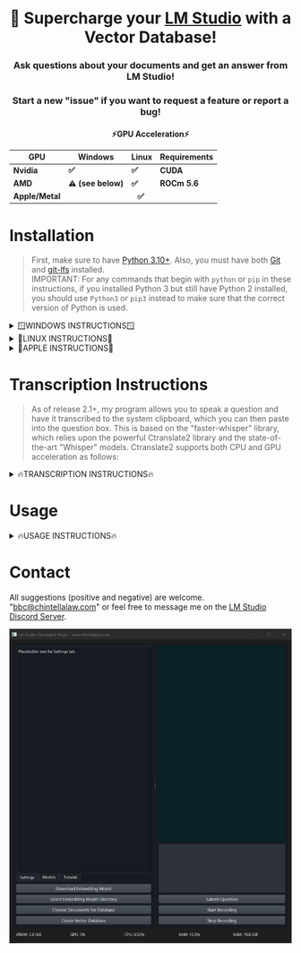 <div align="center">
  <h1>🚀 Supercharge your <a href="https://lmstudio.ai/">LM Studio</a> with a Vector Database!</h1>
</div>
<div align="center">
  <h3>Ask questions about your documents and get an answer from LM Studio!</h3>
  <h3>Start a new "issue" if you want to request a feature or report a bug!</h3>
</div>

<div align="center">
  <h4>⚡GPU Acceleration⚡
  <table>
    <thead>
      <tr>
        <th>GPU</th>
        <th>Windows</th>
        <th>Linux</th>
        <th>Requirements</th>
      </tr>
    </thead>
    <tbody>
      <tr>
        <td>Nvidia</td>
        <td>✅</td>
        <td>✅</td>
        <td>CUDA</td>
      </tr>
      <tr>
        <td>AMD</td>
        <td>⚠️ (see below)</td>
        <td>✅</td>
        <td>ROCm 5.6</td>
      </tr>
      <tr>
        <td>Apple/Metal</td>
        <td colspan="3" align="center"> ✅ </td>
      </tr>
    </tbody>
  </table></h4>
</div>

# Installation

> First, make sure to have [Python 3.10+](https://www.python.org/downloads/release/python-31011/).  Also, you must have both [Git](https://git-scm.com/downloads) and [git-lfs](https://git-lfs.com/) installed.<br>
> IMPORTANT: For any commands that begin with ```python``` or ```pip``` in these instructions, if you installed Python 3 but still have Python 2 installed, you should use ```Python3``` or ```pip3``` instead to make sure that the correct version of Python is used.

<details>
  <summary>🪟WINDOWS INSTRUCTIONS🪟</summary>
  
### Step 1 - Install GPU Acceleration Software
* 🟢 Nvidia GPU ➜ install [CUDA 11.8](https://developer.nvidia.com/cuda-11-8-0-download-archive)
    > Note that this installation is system-wide and it's not necessary to install within a virtual environment.
* 🔴 AMD GPU - Unfortunately, PyTorch does not currently support AMD GPUs on Windows (only Linux).  However, it may be possible by using WSL within Windows pursuant to the instructions [HERE](https://ubuntu.com/tutorials/install-ubuntu-on-wsl2-on-windows-11-with-gui-support#1-overview) and then access GPU-acceleration via [HERE](https://ubuntu.com/tutorials/enabling-gpu-acceleration-on-ubuntu-on-wsl2-with-the-nvidia-cuda-platform#1-overview).  This might [also be helpful](https://user-images.githubusercontent.com/108230321/275660295-e2d6e097-38c5-4e38-9a1f-f28441ba8812.png)  However, I do not have an AMD GPU so please let me know if you get it working with this method.  If this does work for you, proceed to the instructions below on how to install my program within Linux.

### Step 2 - Obtain Repository
* Download the latest "release" and unzip anywhere on your computer.

### Step 3 - Virtual Environment
* Open the folder containing my repository files.  Open a command prompt.  Create a virtual environment:
```
python -m venv .
```
* Activate the virtual environment:
```
.\Scripts\activate
```

### Step 4 - Upgrade pip
```
python -m pip install --upgrade pip
```

### Step 5 - Install PyTorch
* 🟢 Nvidia GPUs:
```
pip install torch torchvision torchaudio --index-url https://download.pytorch.org/whl/cu118
```
> 🔴 AMD GPU - Unfortunately, PyTorch does not currently support AMD GPUs on Windows (only Linux).  However, it may be possible by using WSL within Windows pursuant to the instructions [HERE](https://ubuntu.com/tutorials/install-ubuntu-on-wsl2-on-windows-11-with-gui-support#1-overview) and then access GPU-acceleration via [HERE](https://ubuntu.com/tutorials/enabling-gpu-acceleration-on-ubuntu-on-wsl2-with-the-nvidia-cuda-platform#1-overview).  However, I do not have an AMD GPU so please let me know if you get it working with this method.  If this does work for you, proceed to the instructions below on how to install my program within Linux.
* 🔵 CPU only:
```
pip install torch torchvision torchaudio
```

### Step 6 - Install Dependencies
```
pip install -r requirements.txt
```

### Step 7 - Double check GPU-Acceleration
```
python check_gpu.py
```
</details>

<details>
  <summary>🐧LINUX INSTRUCTIONS🐧</summary>

### Step 1 - GPU Acceleration Software
  * 🟢 Nvidia GPUs ➜ install [CUDA 11.8](https://developer.nvidia.com/cuda-11-8-0-download-archive)
      > Note that this installation is system-wide and it's not necessary to install within a virtual environment.
  * 🔴 AMD GPUs ➜ install [ROCm version 5.6](https://docs.amd.com/en/docs-5.6.0/deploy/windows/gui/index.html) according to the instructions.
    > Additionally, [this repo](https://github.com/nktice/AMD-AI) might help, but I can't verify since I don't have an AMD GPU nor Linux.

### Step 2 - Obtain Repository
* Download the latest "release" and unzip anywhere on your computer.

### Step 3 - Virtual Environment
* Open the folder containing my repository files.  Open a command prompt.  Create a virtual environment:
```
python -m venv .
```
* Activate the virtual environment:
```
source bin/activate
```

### Step 4 - Update Pip
```
python -m pip install --upgrade pip
```

### Step 5 - Install PyTorch
* 🟢 Nvidia GPU:
```
pip install torch torchvision torchaudio --index-url https://download.pytorch.org/whl/cu118
```
* 🔴 AMD GPU:
```
pip install torch torchvision torchaudio --index-url https://download.pytorch.org/whl/rocm5.6
```
* 🔵 CPU only:
```
pip install torch torchvision torchaudio --index-url https://download.pytorch.org/whl/cpu
```

### Step 6 - Install Dependencies
```
pip install -r requirements.txt
```

### Step 7 - Double check GPU-acceleration
```
python check_gpu.py
```
</details>

<details>
  <summary>🍎APPLE INSTRUCTIONS🍎</summary>

### Step 1 - GPU Acceleration Software
* All Macs with MacOS 12.3+ come with 🔘 Metal/MPS support, which is the equivalent of CUDA and ROCm.  However, you still need to install [Xcode Command Line Tools](https://www.makeuseof.com/install-xcode-command-line-tools/).

### Step 2 - Obtain Repository
* Download the ZIP file containing the latest release for my repository.  Inside the ZIP file is a folder holding my repository.  Unzip and place this folder anywhere you want on your computer.

### Step 3 - Virtual Environment
* Open the folder containing my repository files.  Open a command prompt.  Create a virtual environment:
```
python -m venv .
```
* Activate the virtual environment:
```
source bin/activate
```

### Step 4 - Update Pip
```
python -m pip install --upgrade pip
```

### Step 5 - Install PyTorch
```
pip install torch torchvision torchaudio
```

### Step 6 - Install Dependencies
```
pip install -r requirements.txt
```

### Step 7 - Double check Metal/MPS-acceleration
```
python check_gpu.py
```

</details>

# Transcription Instructions

> As of release 2.1+, my program allows you to speak a question and have it transcribed to the system clipboard, which you can then paste into the question box.  This is based on the "faster-whisper" library, which relies upon the powerful Ctranslate2 library and the state-of-the-art "Whisper" models.  Ctranslate2 supports both CPU and GPU acceleration as follows:

<details>
  <summary>🔥TRANSCRIPTION INSTRUCTIONS🔥</summary>
  
### Step 1 - Faster-Whisper Compatibility

<div align="center">
  <h4>⚡Transcription Acceleration⚡</h4>
  <table>
    <thead>
      <tr>
        <th></th>
        <th>Acceleration Support</th>
        <th>Requirements</th>
      </tr>
    </thead>
    <tbody>
      <tr>
        <td>Intel CPU</td>
        <td>✅</td>
        <td></td>
      </tr>
      <tr>
        <td>AMD CPU</td>
        <td>✅</td>
        <td></td>
      </tr>
      <tr>
        <td>Nvidia GPU</td>
        <td>✅</td>
        <td>CUDA</td>
      </tr>
      <tr>
        <td>AMD GPU</td>
        <td>❌</td>
        <td>Will default to CPU</td>
      </tr>
      <tr>
        <td>Apple CPU</td>
        <td>✅</td>
        <td></td>
      </tr>
      <tr>
        <td>Apple Metal/MPS</td>
        <td>❌</td>
        <td>Will default to CPU</td>
      </tr>
    </tbody>
  </table>
</div>

  > Determine if you will use cpu or gpu acceleration based on the above table.  It will inform which model sizes and quantizations I recommend using.  Ctranslate2 will "fallback" to the best available device and quantization by default, but making sure you download the proper quantization and size will speed up transcription.  If you encounter any problems with the voice transcript that prevents the program from working simply install a release prior to 2.1 and follow the normal installation instructions.

### Step 2 - Ctranslate2 Compatibility Checker

Easily download and run [```ctranslate2_compatibility.exe```](https://github.com/BBC-Esq/ctranslate2-compatibility-checker/releases/tag/v1.0) to check which quantizations your CPU and GPU support.  On Linux or MacOS, follow the instructions on that repository to simply use the ```.py``` file instead, or you can convert the ```.exe``` pursuant to the [instructions here](https://github.com/BBC-Esq/ctranslate2-faster-whisper-transcriber/blob/main/linux_instructions.png)

### Step 3 - Option to Change Ctranslate2 Whisper Models
The program by default downloads and uses the ```base.en``` ```float32``` Ctranslate2 Whisper model.  To use more/less powerful models or different quantizations change [```line 13```](https://github.com/BBC-Esq/ChromaDB-Plugin-for-LM-Studio/blob/ee718ea9d37dc3d21b2c14cdcbb93f6b3b9385ed/voice_recorder_module.py#L13) of ```voice_recorder_module.py``` pursuant to the instructions contained in the "Whisper" tab within the GUI.

</details>

# Usage
<details>
  <summary>🔥USAGE INSTRUCTIONS🔥</summary>

### Step 1 - Virtual Environment
Open a command prompt within my repository folder and activate the virtual environment:<br>
> NOTE: For 🍎Macs and 🐧Linux the command is: ```source bin/activate```
```
.\Scripts\activate
```

### Step 2 - Run Program
```
python gui.py
```
* NOTE: Only systems running Windows with an Nvidia GPU will display metrics in the GUI.  Feel free to request that I add AMD or Apple support.

### Step 3 - Download Embedding Model
The best embedding model depends on the type of text being entered into the vector database and the style of question you intend to ask.  I've selected multiple models that are good, but feel free to read about each one because they're suitable for different tasks.
> NOTE: You must wait until the download is complete AND unpacked before trying to create the database.

### Step 4 - Select Embedding Model Directory
Selects the directory of the embedding model you want to use.

### Step 5 - Choose Documents for Database
Select one or more files (```.pdf```, ```.docx```, ```.txt```, ```.json```, ```.enex```, ```.eml```, ```.msg```, ```.csv```, ```.xls```, ```.xlsx```).
> PDF files must already have had OCR done on them.  Put in a feature request if you want to incorporate Pytesseract for OCR.

### Step 6 - Create Vector Database
GPU usage will spike as the vector database is created.  Wait for this to complete before querying database.

### Step 7 - Start LM Studio
Open LM Studio and load a model.  Click the server tab on the left side.  Click "Start Server" in the server tab.
> NOTE: Only Llama2-based models are currently supported due to their prompt format.

### Step 8 - Submit Question
Enter a question and click "submit question."  The vector database will be queried and your question along with the results will be fed to LM Studio for an answer.

### Step 9 - Transcribe Question Instead
Click the 'Start Record' button, speak, and then click the 'Stop' button.  Paste transcription into question box and click Submit Question.

</details>

# Contact

All suggestions (positive and negative) are welcome.  "bbc@chintellalaw.com" or feel free to message me on the [LM Studio Discord Server](https://discord.gg/aPQfnNkxGC).

<div align="center">
  <img src="https://github.com/BBC-Esq/ChromaDB-Plugin-for-LM-Studio/raw/main/example.png" alt="Example Image">
</div>

